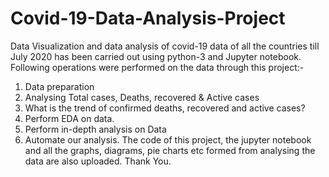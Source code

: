 # Covid-19-Data-Analysis-Project
Data Visualization and data analysis of covid-19 data of all the countries till July 2020 has been carried out using python-3 and Jupyter notebook.
Following operations were performed on the data through this project:-
  1. Data preparation
  2. Analysing Total cases, Deaths, recovered & Active cases
  3. What is the trend of confirmed deaths, recovered and active cases?
  4. Perform EDA on data.
  5. Perform in-depth analysis on Data
  6. Automate our analysis.
The code of this project, the jupyter notebook and all the graphs, diagrams, pie charts etc formed from analysing the data are also uploaded.
Thank You.
